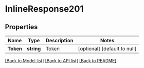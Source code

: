 # InlineResponse201

## Properties
Name | Type | Description | Notes
------------ | ------------- | ------------- | -------------
**Token** | **string** | Token | [optional] [default to null]

[[Back to Model list]](../README.md#documentation-for-models) [[Back to API list]](../README.md#documentation-for-api-endpoints) [[Back to README]](../README.md)


